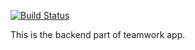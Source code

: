 
[![Build Status](https://travis-ci.com/GeekSilver/teamwork-api.svg?branch=master)](https://travis-ci.com/GeekSilver/teamwork-api)

This is the backend part of teamwork app.
